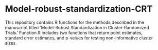 # Model-robust-standardization-CRT
This repository contains R functions for the methods described in the manuscript titled ‘Model-Robust Standardization in Cluster-Randomized Trials.’ Function.R includes two functions that return point estimates, standard error estimates, and p-values for testing non-informative cluster sizes.
